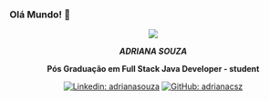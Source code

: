 ### Olá Mundo! 👋

<div align="center">
  
<img src="https://github.blog/wp-content/uploads/2018/10/46896184-b679fc80-ce30-11e8-88bf-921e9b788f7c.gif?resize=200%2C200" />

***ADRIANA SOUZA***


  
**Pós Graduação em Full Stack Java Developer - student**
  

[![Linkedin: adrianasouza](https://img.shields.io/badge/-adrianasouza-blue?style=flat-square&logo=Linkedin&logoColor=white&link=https://www.linkedin.com/in/adriana-souza-4032b43a/)](https://www.linkedin.com/in/adriana-souza-4032b43a/)
[![GitHub: adrianacsz](https://img.shields.io/github/followers/stebsnusch?label=follow&style=social)](https://github.com/AdrianaCSZ/AdrianaCSZ)
</div>



